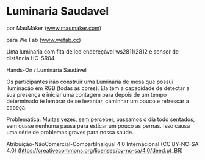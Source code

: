 Luminaria Saudavel
==================

por MauMaker
(www.maumaker.com)

para We Fab
(www.wefab.cc)

Uma luminaria com fita de led endereçável ws2811/2812 e sensor de distância HC-SR04

Hands-On / Luminária Saudável

Os participantes irão construir uma Luminária de mesa que possui iluminação em RGB (todas as cores).
Ela tem a capacidade de detectar a sua presença e iniciar uma contagem para depois de um tempo determinado te lembrar de se levantar, caminhar um pouco e refrescar a cabeça.

Problemática: Muitas vezes, sem perceber, passamos o dia todo sentados, sem quase nenhuma pausa para esticar um pouco as pernas. Isso causa uma série de problemas graves para nossa saúde. 

Atribuição-NãoComercial-CompartilhaIgual 4.0 Internacional (CC BY-NC-SA 4.0)
(https://creativecommons.org/licenses/by-nc-sa/4.0/deed.pt_BR)